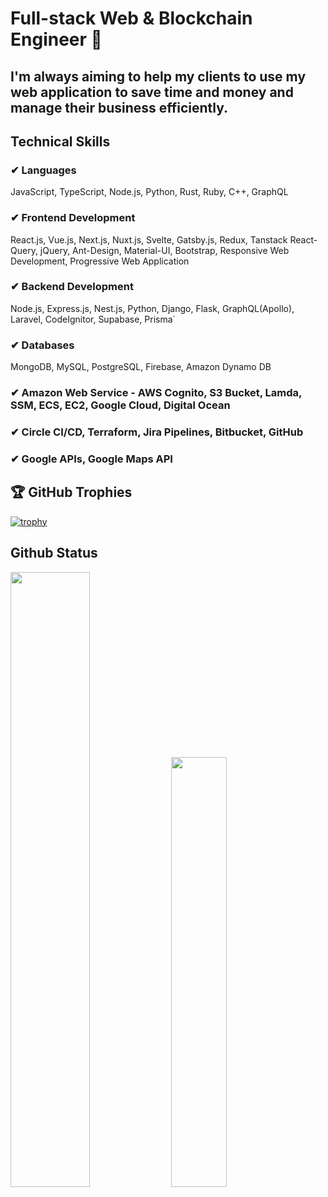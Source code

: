 # Full-stack Web & Blockchain Engineer 👋
## I'm always aiming to help my clients to use my web application to save time and money and manage their business efficiently.

## Technical Skills
### ✔ Languages
JavaScript, TypeScript, Node.js, Python, Rust, Ruby, C++, GraphQL
### ✔ Frontend Development
React.js, Vue.js, Next.js, Nuxt.js, Svelte, Gatsby.js, Redux, Tanstack React-Query, jQuery, Ant-Design, Material-UI, Bootstrap, Responsive Web Development, Progressive Web Application
### ✔ Backend Development
Node.js, Express.js, Nest.js, Python, Django, Flask, GraphQL(Apollo), Laravel, CodeIgnitor, Supabase, Prisma`
### ✔ Databases
MongoDB, MySQL, PostgreSQL, Firebase, Amazon Dynamo DB
### ✔ Amazon Web Service - AWS Cognito, S3 Bucket, Lamda, SSM, ECS, EC2, Google Cloud, Digital Ocean
### ✔ Circle CI/CD, Terraform, Jira Pipelines, Bitbucket, GitHub
### ✔ Google APIs, Google Maps API


## 🏆 GitHub Trophies
[![trophy](https://github-profile-trophy.vercel.app/?username=ktopsolutions&column=8)](https://github-profile-trophy.vercel.app/?username=ktopsolutions&column=8)


## Github Status
<div>
<img src="https://github-readme-stats-sigma-five.vercel.app/api?username=ktopsolutions&count_private=true" width="50.25%"/>
<img src="https://github-readme-stats-sigma-five.vercel.app/api/top-langs/?username=ktopsolutions&layout=compact" width="42%"/>
</div>
